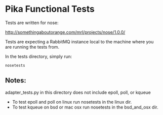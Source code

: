 # Pika Functional Tests

Tests are written for nose:

  http://somethingaboutorange.com/mrl/projects/nose/1.0.0/

Tests are expecting a RabbitMQ instance local to the machine where you are
running the tests from.

In the tests directory, simply run:

    nosetests

## Notes:

adapter_tests.py in this directory does not include epoll, poll, or kqueue

 * To test epoll and poll on linux run nosetests in the linux dir.
 * To test kqueue on bsd or mac osx run nosetests in the bsd_and_osx dir.
